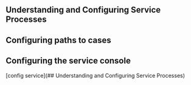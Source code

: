 ## Understanding and Configuring Service Processes
## Configuring paths to cases 
## Configuring the service console

[config service](## Understanding and Configuring Service Processes)